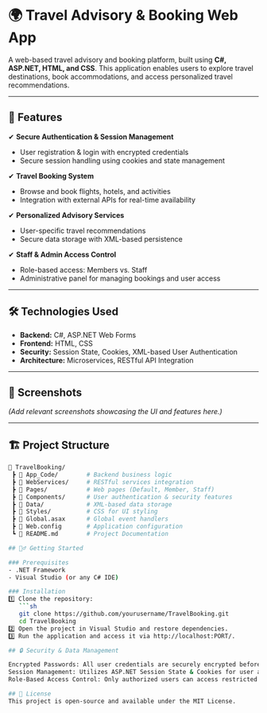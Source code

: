 # 🌍 Travel Advisory & Booking Web App  

A web-based travel advisory and booking platform, built using **C#, ASP.NET, HTML, and CSS**. This application enables users to explore travel destinations, book accommodations, and access personalized travel recommendations.  

---

## 🚀 Features  

✔ **Secure Authentication & Session Management**  
- User registration & login with encrypted credentials  
- Secure session handling using cookies and state management  

✔ **Travel Booking System**  
- Browse and book flights, hotels, and activities  
- Integration with external APIs for real-time availability  

✔ **Personalized Advisory Services**  
- User-specific travel recommendations  
- Secure data storage with XML-based persistence  

✔ **Staff & Admin Access Control**  
- Role-based access: Members vs. Staff  
- Administrative panel for managing bookings and user access  

---

## 🛠️ Technologies Used  

- **Backend:** C#, ASP.NET Web Forms  
- **Frontend:** HTML, CSS  
- **Security:** Session State, Cookies, XML-based User Authentication  
- **Architecture:** Microservices, RESTful API Integration  

---

## 📸 Screenshots  

*(Add relevant screenshots showcasing the UI and features here.)*  

---

## 🏗️ Project Structure  

```bash
📂 TravelBooking/
 ┣ 📂 App_Code/        # Backend business logic
 ┣ 📂 WebServices/     # RESTful services integration
 ┣ 📂 Pages/           # Web pages (Default, Member, Staff)
 ┣ 📂 Components/      # User authentication & security features
 ┣ 📂 Data/            # XML-based data storage
 ┣ 📂 Styles/          # CSS for UI styling
 ┣ 📄 Global.asax      # Global event handlers
 ┣ 📄 Web.config       # Application configuration
 ┗ 📜 README.md        # Project Documentation

## 🏃‍♂️ Getting Started  

### Prerequisites  
- .NET Framework  
- Visual Studio (or any C# IDE)  

### Installation  
1️⃣ Clone the repository:  
   ```sh
   git clone https://github.com/yourusername/TravelBooking.git
   cd TravelBooking
2️⃣ Open the project in Visual Studio and restore dependencies.
3️⃣ Run the application and access it via http://localhost:PORT/.

## 🔒 Security & Data Management

Encrypted Passwords: All user credentials are securely encrypted before storage.
Session Management: Utilizes ASP.NET Session State & Cookies for user authentication.
Role-Based Access Control: Only authorized users can access restricted areas.

## 📜 License
This project is open-source and available under the MIT License.
